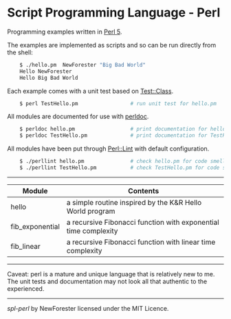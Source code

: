 <!-- spl-perl by NewForester:  programming examples in Perl 5 -->

# Script Programming Language - Perl

Programming examples written in [Perl 5](https://en.wikipedia.org/wiki/Perl).

The examples are implemented as scripts and so can be run directly from the shell:

```bash
    $ ./hello.pm  NewForester "Big Bad World"
    Hello NewForester
    Hello Big Bad World
```

Each example comes with a unit test based on [Test::Class](http://search.cpan.org/~ether/Test-Class-0.50/lib/Test/Class.pm).

```bash
    $ perl TestHello.pm                 # run unit test for hello.pm
```

All modules are documented for use with [perldoc](http://perldoc.co.uk/perldoc.html).

```bash
    $ perldoc hello.pm                  # print documentation for hello.pm
    $ perldoc TestHello.pm              # print documentation for TestHello.pm
```

All modules have been put through [Perl::Lint](https://www.perllint.org/) with default configuration.

```bash
    $ ./perllint hello.pm               # check hello.pm for code smells
    $ ./perllint TestHello.pm           # check TestHello.pm for code smells
```

---

Module          | Contents
------          | --------
hello           | a simple routine inspired by the K&R Hello World program
fib_exponential | a recursive Fibonacci function with exponential time complexity
fib_linear      | a recursive Fibonacci function with linear time complexity

---

Caveat:  perl is a mature and unique language that is relatively new to me.
The unit tests and documentation may not look all that authentic to the experienced.

---

*spl-perl* by NewForester licensed under the MIT Licence.

<!-- EOF -->
